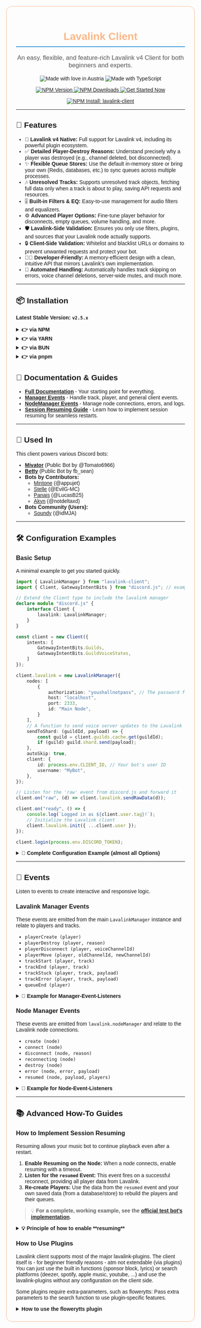 <div style="font-family: Arial, sans-serif; border: 1px solid #fab788; border-radius: 15px; padding: 25px; ">

<h1 align="center" style="color: #fab788; border-bottom: 2px solid #3498db; padding-bottom: 10px;">Lavalink Client</h1>
<p align="center" style="font-size: 1.2em; color: #555;">An easy, flexible, and feature-rich Lavalink v4 Client for both beginners and experts.</p>

<div align="center">
  <p>
    <img src="https://madewithlove.now.sh/at?heart=true&template=for-the-badge" alt="Made with love in Austria">
    <img alt="Made with TypeScript" src="https://img.shields.io/badge/typescript-%23007ACC.svg?style=for-the-badge&logo=typescript&logoColor=white">
  </p>
  <p>
    <a href="https://www.npmjs.com/package/lavalink-client">
      <img src="https://img.shields.io/npm/v/lavalink-client.svg?maxAge=3600&style=for-the-badge&logo=npm&logoColor=red" alt="NPM Version" />
    </a>
    <a href="https://www.npmjs.com/package/lavalink-client">
      <img src="https://img.shields.io/npm/dt/lavalink-client.svg?maxAge=3600&style=for-the-badge&logo=npm&logoColor=red" alt="NPM Downloads" />
    </a>
    <a href="https://tomato6966.github.io/lavalink-client/">
      <img src="https://img.shields.io/badge/Documentation-%230288D1.svg?style=for-the-badge&logo=gitbook&logoColor=white" alt="Get Started Now">
    </a>
  </p>
  <p>
    <a href="https://www.npmjs.com/package/lavalink-client"><img src="https://nodei.co/npm/lavalink-client.png?downloads=true&stars=true" alt="NPM Install: lavalink-client" /></a>
  </p>
</div>

***

## 🚀 Features
- 💯 **Lavalink v4 Native:** Full support for Lavalink v4, including its powerful plugin ecosystem.
- ✅ **Detailed Player-Destroy Reasons:** Understand precisely why a player was destroyed (e.g., channel deleted, bot disconnected).
- ✨ **Flexible Queue Stores:** Use the default in-memory store or bring your own (Redis, databases, etc.) to sync queues across multiple processes.
- 🎶 **Unresolved Tracks:** Supports unresolved track objects, fetching full data only when a track is about to play, saving API requests and resources.
- 🎚️ **Built-in Filters & EQ:** Easy-to-use management for audio filters and equalizers.
- ⚙️ **Advanced Player Options:** Fine-tune player behavior for disconnects, empty queues, volume handling, and more.
- 🛡️ **Lavalink-Side Validation:** Ensures you only use filters, plugins, and sources that your Lavalink node actually supports.
- 🔒 **Client-Side Validation:** Whitelist and blacklist URLs or domains to prevent unwanted requests and protect your bot.
- 🧑‍💻 **Developer-Friendly:** A memory-efficient design with a clean, intuitive API that mirrors Lavalink's own implementation.
- 🤖 **Automated Handling:** Automatically handles track skipping on errors, voice channel deletions, server-wide mutes, and much more.

***

## 📦 Installation

**Latest Stable Version: `v2.5.x`**

<details>
<summary><strong>👉 via NPM</strong></summary>

```bash
# Stable (install release)
npm install --save lavalink-client

# Development (Install github dev-branch)
npm install --save tomato6966/lavalink-client
```

</details>

<details>
<summary><strong>👉 via YARN</strong></summary>

```bash
# Stable (install release)
yarn add lavalink-client

# Development (Install github dev-branch)
yarn add tomato6966/lavalink-client
```

</details>

<details>
<summary><strong>👉 via BUN</strong></summary>

```bash
# Stable (install release)
bun add lavalink-client

# Development (Install github dev-branch)
bun add tomato6966/lavalink-client
```

</details>

<details>
<summary><strong>👉 via pnpm</strong></summary>

```bash
# Stable (install release)
pnpm add lavalink-client

# Development (Install github dev-branch)
pnpm add tomato6966/lavalink-client
```

</details>

## 📖 Documentation & Guides

- **[Full Documentation](https://tomato6966.github.io/lavalink-client/)** - Your starting point for everything.
- **[Manager Events](https://tomato6966.github.io/lavalink-client/extra/manager-events)** - Handle track, player, and general client events.
- **[NodeManager Events](https://tomato6966.github.io/lavalink-client/extra/node-events)** - Manage node connections, errors, and logs.
- **[Session Resuming Guide](https://tomato6966.github.io/lavalink-client/extra/resuming)** - Learn how to implement session resuming for seamless restarts.

***

## 💖 Used In
This client powers various Discord bots:
- **[Mivator](https://discord.gg/5dUb7M2qCj)** (Public Bot by @Tomato6966)
- **[Betty](https://betty.cx/)** (Public Bot by fb_sean)
- **Bots by Contributors:**
  - [Mintone](https://mintone.tech/) (@appujet)
  - [Stelle](https://github.com/Ganyu-Studios/stelle-music) (@EvilG-MC)
  - [Panais](https://panais.xyz/) (@LucasB25)
  - [Akyn](https://akynbot.vercel.app/) (@notdeltaxd)
- **Bots Community (Users):**
  - [Soundy](https://github.com/idMJA/Soundy) (@idMJA)

***

## 🛠️ Configuration Examples

### Basic Setup
A minimal example to get you started quickly.
```typescript
import { LavalinkManager } from "lavalink-client";
import { Client, GatewayIntentBits } from "discord.js"; // example for a discord bot

// Extend the Client type to include the lavalink manager
declare module "discord.js" {
    interface Client {
        lavalink: LavalinkManager;
    }
}

const client = new Client({
    intents: [
        GatewayIntentBits.Guilds,
        GatewayIntentBits.GuildVoiceStates,
    ]
});

client.lavalink = new LavalinkManager({
    nodes: [
        {
            authorization: "youshallnotpass", // The password for your Lavalink server
            host: "localhost",
            port: 2333,
            id: "Main Node",
        }
    ],
    // A function to send voice server updates to the Lavalink client
    sendToShard: (guildId, payload) => {
        const guild = client.guilds.cache.get(guildId);
        if (guild) guild.shard.send(payload);
    },
    autoSkip: true,
    client: {
        id: process.env.CLIENT_ID, // Your bot's user ID
        username: "MyBot",
    },
});

// Listen for the 'raw' event from discord.js and forward it
client.on("raw", (d) => client.lavalink.sendRawData(d));

client.on("ready", () => {
    console.log(`Logged in as ${client.user.tag}!`);
    // Initialize the Lavalink client
    client.lavalink.init({ ...client.user });
});

client.login(process.env.DISCORD_TOKEN);
```

<details>
<summary><strong>🔩 Complete Configuration Example (almost all Options)</strong></summary>

```typescript
import { LavalinkManager, QueueChangesWatcher, QueueStoreManager, StoredQueue } from "lavalink-client";
import { RedisClientType, createClient } from "redis";
import { Client, GatewayIntentBits, User } from "discord.js";

// It's recommended to extend the Client type
declare module "discord.js" {
    interface Client {
        lavalink: LavalinkManager;
        redis: RedisClientType;
    }
}

const client = new Client({
    intents: [
        GatewayIntentBits.Guilds,
        GatewayIntentBits.GuildVoiceStates,
    ]
});

client.lavalink = new LavalinkManager({
    nodes: [
        {
            authorization: "youshallnotpass",
            host: "localhost",
            port: 2333,
            id: "testnode",
            secure: false, // Set to true for wss://
            retryAmount: 5,
            retryDelay: 10_000, // 10 seconds
        }
    ],
    sendToShard: (guildId, payload) => client.guilds.cache.get(guildId)?.shard?.send(payload),
    autoSkip: true, // automatically play the next song of the queue, on: trackend, trackerror, trackexception
    client: {
        id: process.env.CLIENT_ID,
        username: "TESTBOT",
    },
    playerOptions: {
        applyVolumeAsFilter: false,
        clientBasedPositionUpdateInterval: 50,
        defaultSearchPlatform: "ytmsearch",
        volumeDecrementer: 0.75,
        onDisconnect: {
            autoReconnect: true,
            destroyPlayer: false,
        },
        onEmptyQueue: {
            destroyAfterMs: 30_000,
            // function get's called onqueueempty, and if there are songs added to the queue, it continues playing. if not then not (autoplay functionality)
            // autoPlayFunction: async (player) => { /* ... */ },
        },
        useUnresolvedData: true,
    },
    queueOptions: {
        maxPreviousTracks: 10,
        queueStore: new MyCustomRedisStore(client.redis),
        queueChangesWatcher: new MyCustomQueueWatcher(client),
    },
    // Whitelist/Blacklist links or words
    linksAllowed: true,
    linksBlacklist: ["somebadsite.com"],
    linksWhitelist: [],
    advancedOptions: {
        debugOptions: {
            noAudio: false,
            playerDestroy: { dontThrowError: false, debugLog: false },
        }
    }
});

client.on("raw", d => client.lavalink.sendRawData(d));
client.on("ready", () => client.lavalink.init({ ...client.user }));

// Example Custom Redis Queue Store
class MyCustomRedisStore implements QueueStoreManager {
    private redis: RedisClientType;
    constructor(redisClient: RedisClientType) {
        this.redis = redisClient;
    }
    private key(guildId: string) { return `lavalinkqueue_${guildId}`; }
    async get(guildId: string) { return await this.redis.get(this.key(guildId)); }
    async set(guildId: string, data: string) { return await this.redis.set(this.key(guildId), data); }
    async delete(guildId: string) { return await this.redis.del(this.key(guildId)); }
    async parse(data: string): Promise<Partial<StoredQueue>> { return JSON.parse(data); }
    stringify(data: Partial<StoredQueue>): string { return JSON.stringify(data); }
}

// Example Custom Queue Watcher
class MyCustomQueueWatcher implements QueueChangesWatcher {
    private client: Client;
    constructor(client: Client) { this.client = client; }
    shuffled(guildId: string) { console.log(`Queue shuffled in guild: ${guildId}`); }
    tracksAdd(guildId: string, tracks: any[], position: number) { console.log(`${tracks.length} tracks added at position ${position} in guild: ${guildId}`); }
    tracksRemoved(guildId: string, tracks: any[], position: number) { console.log(`${tracks.length} tracks removed at position ${position} in guild: ${guildId}`); }
}
```

</details>

***

## 📢 Events
Listen to events to create interactive and responsive logic.

### Lavalink Manager Events
These events are emitted from the main `LavalinkManager` instance and relate to players and tracks.

- `playerCreate (player)`
- `playerDestroy (player, reason)`
- `playerDisconnect (player, voiceChannelId)`
- `playerMove (player, oldChannelId, newChannelId)`
- `trackStart (player, track)`
- `trackEnd (player, track)`
- `trackStuck (player, track, payload)`
- `trackError (player, track, payload)`
- `queueEnd (player)`

<details>
<summary><strong>📢 Example for Manager-Event-Listeners</strong></summary>

```javascript
// Example: Listening to a track start event
client.lavalink.on("trackStart", (player, track) => {
    const channel = client.channels.cache.get(player.textChannelId);
    if(channel) channel.send(`Now playing: ${track.info.title}`);
});

// Example: Handling queue end
client.lavalink.on("queueEnd", (player) => {
    const channel = client.channels.cache.get(player.textChannelId);
    if(channel) channel.send("The queue has finished. Add more songs!");
    player.destroy();
});
```
</details>

### Node Manager Events
These events are emitted from `lavalink.nodeManager` and relate to the Lavalink node connections.

- `create (node)`
- `connect (node)`
- `disconnect (node, reason)`
- `reconnecting (node)`
- `destroy (node)`
- `error (node, error, payload)`
- `resumed (node, payload, players)`

<details>
<summary><strong>📢 Example for Node-Event-Listeners</strong></summary>

```javascript
// Example: Logging node connections and errors
client.lavalink.nodeManager.on("connect", (node) => {
  console.log(`Node "${node.id}" connected!`);
});

client.lavalink.nodeManager.on("error", (node, error) => {
  console.error(`Node "${node.id}" encountered an error:`, error.message);
});
```
</details>

***

## 📚 Advanced How-To Guides

### How to Implement Session Resuming
Resuming allows your music bot to continue playback even after a restart.

1.  **Enable Resuming on the Node:** When a node connects, enable resuming with a timeout.
2.  **Listen for the `resumed` Event:** This event fires on a successful reconnect, providing all player data from Lavalink.
3.  **Re-create Players:** Use the data from the `resumed` event and your own saved data (from a database/store) to rebuild the players and their queues.

> 💡 **For a complete, working example, see the [official test bot's implementation](https://github.com/Tomato6966/lavalink-client/blob/main/testBot/Utils/handleResuming.ts).**

<details>
<summary><strong>💡 Principle of how to enable **resuming**</strong></summary>

```javascript
// 1. Enable resuming on connect
client.lavalink.nodeManager.on("connect", (node) => {
  // Enable resuming for 5 minutes (300,000 ms)
  node.updateSession(true, 300_000);
});

// 2. Listen for the resumed event
client.lavalink.nodeManager.on("resumed", async (node, payload, fetchedPlayers) => {
  console.log(`Node "${node.id}" successfully resumed with ${fetchedPlayers.length} players.`);

  for (const lavalinkData of fetchedPlayers) {
    // 3. Get your saved data (e.g., from Redis/DB)
    const savedData = await getFromDatabase(lavalinkData.guildId);
    if (!savedData || !lavalinkData.state.connected) {
        if(savedData) await deleteFromDatabase(lavalinkData.guildId);
        continue; // Skip if no saved data or Lavalink reports disconnected
    }

    // Re-create the player instance
    const player = client.lavalink.createPlayer({
        guildId: lavalinkData.guildId,
        voiceChannelId: savedData.voiceChannelId,
        textChannelId: savedData.textChannelId,
        // Important: Use the same node that was resumed
        node: node.id,
        // Set volume from Lavalink's data, accounting for the volume decrementer
        volume: lavalinkData.volume,
        selfDeaf: savedData.selfDeaf,
    });

    // Re-establish voice connection
    await player.connect();

    // Restore player state
    player.paused = lavalinkData.paused;
    player.lastPosition = lavalinkData.state.position;
    player.filterManager.data = lavalinkData.filters;

    // Restore the queue
    await player.queue.utils.sync(true, false); // Syncs with your QueueStore

    // Restore the current track
    if (lavalinkData.track) {
        player.queue.current = client.lavalink.utils.buildTrack(lavalinkData.track, savedData.requester);
    }
  }
});

// Persist player data on updates to use for resuming later
client.lavalink.on("playerUpdate", (oldPlayer, newPlayer) => {
    saveToDatabase(newPlayer.toJSON());
});

// Clean up data when a player is permanently destroyed
client.lavalink.on("playerDestroy", (player) => {
    deleteFromDatabase(player.guildId);
});
```
</details>

### How to Use Plugins
Lavalink client supports most of the major lavalink-plugins.
The client itself is - for beginner friendly reasons - atm not extendable (via plugins)
You can just use the built in functions (sponsor block, lyrics) or search plattforms (deezer, spotify, apple music, youtube, ...) and use the lavalink-plugins without any configuration on the client side.

Some plugins require extra-parameters, such as flowerytts:
Pass extra parameters to the search function to use plugin-specific features.

<details>
<summary><strong>How to use the flowerytts plugin</strong></summary>

```javascript
// Example for flowertts plugin
const query = interaction.options.getString("text");
const voice = interaction.options.getString("voice"); // e.g., "MALE_1"

const extraParams = new URLSearchParams();
if (voice) extraParams.append(`voice`, voice);

// All params for flowertts can be found here: https://flowery.pw/docs
const response = await player.search(
    {
      query: `${query}`,
      // This is used by plugins like ftts to adjust the request
      extraQueryUrlParams: extraParams,
      source: "ftts" // Specify the plugin source
    },
    interaction.user // The requester
);

// Add the TTS track to the queue
if (response.tracks.length > 0) {
    player.queue.add(response.tracks[0]);
    if (!player.playing) player.play();
}
```
</details>

</div>
